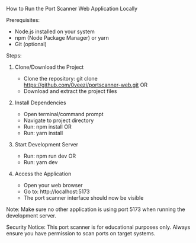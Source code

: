 How to Run the Port Scanner Web Application Locally

Prerequisites:
- Node.js installed on your system
- npm (Node Package Manager) or yarn
- Git (optional)

Steps:

1. Clone/Download the Project
   - Clone the repository: git clone https://github.com/0veezi/portscanner-web.git
   OR 
   - Download and extract the project files

2. Install Dependencies
   - Open terminal/command prompt
   - Navigate to project directory
   - Run: npm install
   OR
   - Run: yarn install

3. Start Development Server
   - Run: npm run dev
   OR 
   - Run: yarn dev

4. Access the Application
   - Open your web browser
   - Go to: http://localhost:5173
   - The port scanner interface should now be visible

Note: Make sure no other application is using port 5173 when running the development server.

Security Notice:
This port scanner is for educational purposes only. Always ensure you have permission to scan ports on target systems.
